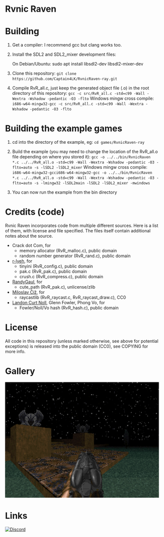 # Rvnic Raven

# Building

1. Get a compiler: I recommend gcc but clang works too.

2. Install the SDL2 and SDL2_mixer development files:

   On Debian/Ubuntu: sudo apt install libsdl2-dev libsdl2-mixer-dev

3. Clone this repository: ``git clone https://github.com/Captain4LK/RvnicRaven-ray.git``

4. Compile RvR_all.c, just keep the generated object file (.o) in the root directory of this repository: 
   ``gcc -c src/RvR_all.c -std=c99 -Wall -Wextra -Wshadow -pedantic -O3 -flto``
   Windows mingw cross compile:
   ``i686-w64-mingw32-gcc -c src/RvR_all.c -std=c99 -Wall -Wextra -Wshadow -pedantic -O3 -flto``

# Building the example games

1. cd into the directory of the example, eg: ``cd games/RvnicRaven-ray``

2. Build the example (you may need to change the location of the RvR_all.o file depending on where you stored it):
   ``gcc -o ../../bin/RvnicRaven *.c ../../RvR_all.o -std=c99 -Wall -Wextra -Wshadow -pedantic -O3 -flto=auto -s -lSDL2 -lSDL2_mixer``
   Windows mingw cross compile:
   ``i686-w64-mingw32-gcci686-w64-mingw32-gcc -o ../../bin/RvnicRaven *.c ../../RvR_all.o -std=c99 -Wall -Wextra -Wshadow -pedantic -O3 -flto=auto -s -lmingw32 -lSDL2main -lSDL2 -lSDL2_mixer -mwindows``

3. You can now run the example from the bin directory

# Credits (code)

Rvnic Raven incorporates code from multiple different sources. Here is a list of them, with license and file specified. The files itself contain additional notes about the source.

* Crack dot Com, for
   * memory allocator (RvR_malloc.c), public domain
   * random number generator (RvR_rand.c), public domain
* [r-lyeh](https://github.com/r-lyeh), for
   * tinyini (RvR_config.c), public domain
   * pak.c (RvR_pak.c), public domain
   * crush.c (RvR_compress.c), public domain
* [RandyGaul](https://github.com/RandyGaul), for
   * cute_path (RvR_pak.c), unlicense/zlib
* [Miloslav Číž](https://gitlab.com/drummyfish), for
   * raycastlib (RvR_raycast.c, RvR_raycast_draw.c), CC0
* [Landon Curt Noll](http://www.isthe.com/chongo/index.html), Glenn Fowler, Phong Vo, for
   * Fowler/Noll/Vo hash (RvR_hash.c), public domain

# License

All code in this repository (unless marked otherwise, see above for potential exceptions) is released into the public domain (CC0), see COPYING for more info.

# Gallery

![Preview](preview/0.png)

# Links
<a href="https://discord.gg/Nch8hjdZ2V"><img alt="Discord" src="https://img.shields.io/badge/chat-HLH-738bd7.svg?logo=discord"/></a>
